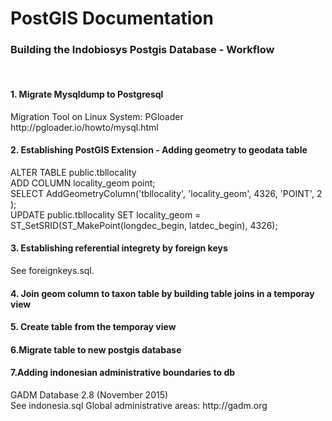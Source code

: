 # PostGIS Documentation

<h3>Building the Indobiosys Postgis Database - Workflow</h3><br>

<h4>1. Migrate Mysqldump to Postgresql</h4>
Migration Tool on Linux System: PGloader<br>
http://pgloader.io/howto/mysql.html
<br>
<h4>2. Establishing PostGIS Extension - Adding geometry to geodata table</h4>
ALTER TABLE public.tbllocality</br>
   ADD COLUMN locality_geom point;<br>
SELECT AddGeometryColumn('tbllocality', 'locality_geom', 4326, 'POINT', 2 );<br>
UPDATE public.tbllocality SET locality_geom = ST_SetSRID(ST_MakePoint(longdec_begin, latdec_begin), 4326);<br>

<h4>3. Establishing referential integrety by foreign keys</h4>
See foreignkeys.sql. 

<h4>4. Join geom column to taxon table by building table joins in a temporay view</h4>

<h4>5. Create table from the temporay view </h4>

<h4>6.Migrate table to new postgis database</h4>

<h4>7.Adding indonesian administrative boundaries to db</h4>
GADM Database 2.8 (November 2015)</br>
See indonesia.sql
Global administrative areas: http://gadm.org</br>

